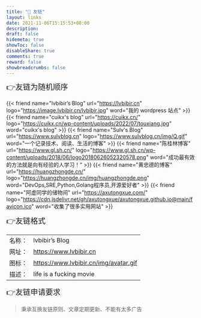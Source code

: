 ```yaml
---
title: "🤝 友链"
layout: links
date: 2021-11-06T15:15:53+08:00
description: 
draft: false
hidemeta: true
showToc: false
disableShare: true
comments: true
reward: false
showbreadcrumbs: false
---
```

<div style="font-size: 20px;">👉友链为随机顺序</div>

<div class="friend">

{{< friend name="lvbibir’s Blog" url="https://lvbibir.cn" logo="https://image.lvbibir.cn/lvbibir.jpg" word="我的 wordpress 站点" >}}
{{< friend name="cuikx's blog" url="https://cuikx.cn/" logo="https://cuikx.cn/wp-content/uploads/2022/07/touxiang.jpg" word="cuikx's blog" >}}
{{< friend name="Sulv's Blog" url="https://www.sulvblog.cn" logo="https://www.sulvblog.cn/img/Q.gif" word="一个记录技术、阅读、生活的博客" >}}
{{< friend name="陈桂林博客" url="https://www.gl.sh.cn/" logo="https://www.gl.sh.cn/wp-content/uploads/2018/06/logo20180626052320578.png" word="成功最有效的方法就是向有经验的人学习！" >}}
{{< friend name="黄忠德的博客" url="https://huangzhongde.cn/" logo="https://huangzhongde.cn/img/huangzhongde.png" word="DevOps,SRE,Python,Golang程序员,开源爱好者" >}}
{{< friend name="阿虚同学的储物间" url="https://axutongxue.com/" logo="https://cdn.jsdelivr.net/gh/axutongxue/axutongxue.github.io@main/favicon.ico" word="收集了很多实用网站" >}}

<!-- <details>
    <summary style="cursor: pointer; margin-top: 10px; margin-bottom: 10px">
        <span style="font-size: 20px;">点击查看更多友链......</span>
	</summary>
    ....
</details> -->

</div>

<div style="font-size: 20px;" class="youlian">👉友链格式</div>

<div style="font-size: 16px;">


|        |                                      |
| ------ | ------------------------------------ |
| 名称： | lvbibir’s Blog                       |
| 网址： | https://www.lvbibir.cn              |
| 图标： | https://www.lvbibir.cn/img/avatar.gif |
| 描述： | life is a fucking movie              |

</div>

<div style="font-size: 20px;">👉友链申请要求</div>

> 秉承互换友链原则、文章定期更新、不能有太多广告

<br/>

